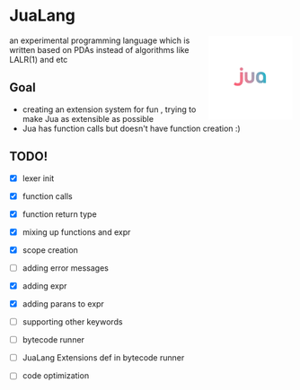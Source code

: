 # JuaLang

<img width=150 height =150 src="JuaLang_logo.png" alt="JuaLang Logo" align="right">

an experimental programming language which is written based on PDAs instead of algorithms like LALR(1) and etc

## Goal
- creating an extension system for fun , trying to make Jua as extensible as possible
- Jua has function calls but doesn't have function creation :)


## TODO!
- [x] lexer init
- [x] function calls
- [x] function return type
- [x] mixing up functions and expr
- [x] scope creation
- [ ] adding error messages 
- [x] adding expr
- [x] adding parans to expr 
- [ ] supporting other keywords
- [ ] bytecode runner
- [ ] JuaLang Extensions def in bytecode runner
- [ ] code optimization

